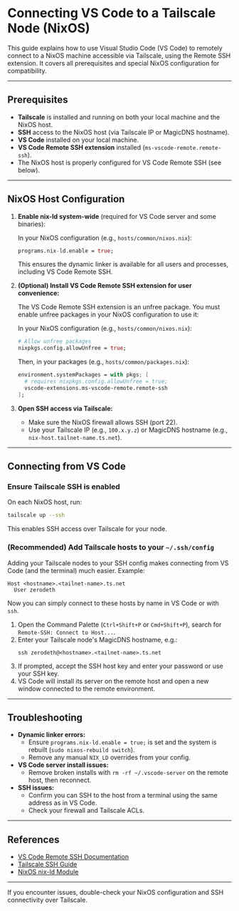# Connecting VS Code to a Tailscale Node (NixOS)

This guide explains how to use Visual Studio Code (VS Code) to remotely connect to a NixOS machine accessible via Tailscale, using the Remote SSH extension. It covers all prerequisites and special NixOS configuration for compatibility.

---

## Prerequisites

- **Tailscale** is installed and running on both your local machine and the NixOS host.
- **SSH** access to the NixOS host (via Tailscale IP or MagicDNS hostname).
- **VS Code** installed on your local machine.
- **VS Code Remote SSH extension** installed (`ms-vscode-remote.remote-ssh`).
- The NixOS host is properly configured for VS Code Remote SSH (see below).

---

## NixOS Host Configuration

1. **Enable nix-ld system-wide** (required for VS Code server and some binaries):

   In your NixOS configuration (e.g., `hosts/common/nixos.nix`):

   ```nix
   programs.nix-ld.enable = true;
   ```

   This ensures the dynamic linker is available for all users and processes, including VS Code Remote SSH.

2. **(Optional) Install VS Code Remote SSH extension for user convenience:**

   The VS Code Remote SSH extension is an unfree package. You must enable unfree packages in your NixOS configuration to use it:

   In your NixOS configuration (e.g., `hosts/common/nixos.nix`):
   ```nix
   # Allow unfree packages
   nixpkgs.config.allowUnfree = true;
   ```

   Then, in your packages (e.g., `hosts/common/packages.nix`):
   ```nix
   environment.systemPackages = with pkgs; [
     # requires nixpkgs.config.allowUnfree = true;
     vscode-extensions.ms-vscode-remote.remote-ssh
   ];
   ```

3. **Open SSH access via Tailscale:**
   - Make sure the NixOS firewall allows SSH (port 22).
   - Use your Tailscale IP (e.g., `100.x.y.z`) or MagicDNS hostname (e.g., `nix-host.tailnet-name.ts.net`).

---

## Connecting from VS Code

### Ensure Tailscale SSH is enabled
On each NixOS host, run:
```sh
tailscale up --ssh
```
This enables SSH access over Tailscale for your node.

### (Recommended) Add Tailscale hosts to your `~/.ssh/config`
Adding your Tailscale nodes to your SSH config makes connecting from VS Code (and the terminal) much easier. Example:

```ssh-config
Host <hostname>.<tailnet-name>.ts.net
  User zerodeth
```

Now you can simply connect to these hosts by name in VS Code or with `ssh`.

1. Open the Command Palette (`Ctrl+Shift+P` or `Cmd+Shift+P`), search for `Remote-SSH: Connect to Host...`.
2. Enter your Tailscale node's MagicDNS hostname, e.g.:
   ```
   ssh zerodeth@<hostname>.<tailnet-name>.ts.net
   ```
3. If prompted, accept the SSH host key and enter your password or use your SSH key.
4. VS Code will install its server on the remote host and open a new window connected to the remote environment.

---

## Troubleshooting

- **Dynamic linker errors:**
  - Ensure `programs.nix-ld.enable = true;` is set and the system is rebuilt (`sudo nixos-rebuild switch`).
  - Remove any manual `NIX_LD` overrides from your config.
- **VS Code server install issues:**
  - Remove broken installs with `rm -rf ~/.vscode-server` on the remote host, then reconnect.
- **SSH issues:**
  - Confirm you can SSH to the host from a terminal using the same address as in VS Code.
  - Check your firewall and Tailscale ACLs.

---

## References
- [VS Code Remote SSH Documentation](https://code.visualstudio.com/docs/remote/ssh)
- [Tailscale SSH Guide](https://tailscale.com/kb/1193/ssh/)
- [NixOS nix-ld Module](https://search.nixos.org/options?channel=unstable&show=programs.nix-ld.enable)

---

If you encounter issues, double-check your NixOS configuration and SSH connectivity over Tailscale.
